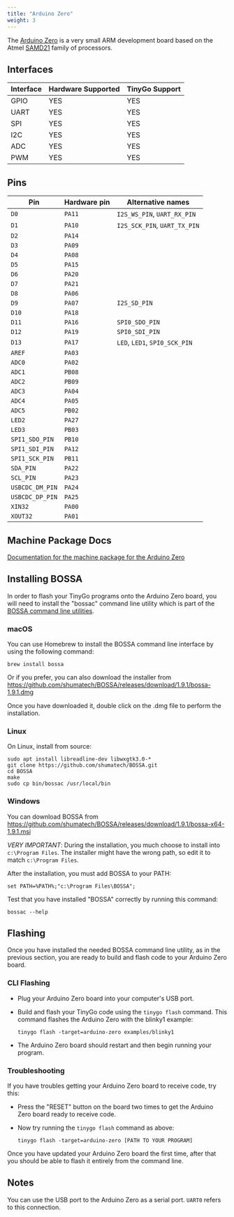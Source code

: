 ```yaml
---
title: "Arduino Zero"
weight: 3
---
```


The [Arduino Zero](https://store.arduino.cc/arduino-zero) is a very small ARM development board based on the Atmel [SAMD21](https://www.microchip.com/wwwproducts/en/ATSAMD21G18) family of processors.

## Interfaces

| Interface | Hardware Supported | TinyGo Support |
| --------- | ------------- | ----- |
| GPIO      | YES | YES |
| UART      | YES | YES |
| SPI      | YES | YES |
| I2C      | YES | YES |
| ADC      | YES | YES |
| PWM      | YES | YES |

## Pins

| Pin               | Hardware pin | Alternative names |
| ----------------- | ------------ | ----------------- |
| `D0`              | `PA11`       | `I2S_WS_PIN`, `UART_RX_PIN` |
| `D1`              | `PA10`       | `I2S_SCK_PIN`, `UART_TX_PIN` |
| `D2`              | `PA14`       |                   |
| `D3`              | `PA09`       |                   |
| `D4`              | `PA08`       |                   |
| `D5`              | `PA15`       |                   |
| `D6`              | `PA20`       |                   |
| `D7`              | `PA21`       |                   |
| `D8`              | `PA06`       |                   |
| `D9`              | `PA07`       | `I2S_SD_PIN`      |
| `D10`             | `PA18`       |                   |
| `D11`             | `PA16`       | `SPI0_SDO_PIN`    |
| `D12`             | `PA19`       | `SPI0_SDI_PIN`    |
| `D13`             | `PA17`       | `LED`, `LED1`, `SPI0_SCK_PIN` |
| `AREF`            | `PA03`       |                   |
| `ADC0`            | `PA02`       |                   |
| `ADC1`            | `PB08`       |                   |
| `ADC2`            | `PB09`       |                   |
| `ADC3`            | `PA04`       |                   |
| `ADC4`            | `PA05`       |                   |
| `ADC5`            | `PB02`       |                   |
| `LED2`            | `PA27`       |                   |
| `LED3`            | `PB03`       |                   |
| `SPI1_SDO_PIN`    | `PB10`       |                   |
| `SPI1_SDI_PIN`    | `PA12`       |                   |
| `SPI1_SCK_PIN`    | `PB11`       |                   |
| `SDA_PIN`         | `PA22`       |                   |
| `SCL_PIN`         | `PA23`       |                   |
| `USBCDC_DM_PIN`   | `PA24`       |                   |
| `USBCDC_DP_PIN`   | `PA25`       |                   |
| `XIN32`           | `PA00`       |                   |
| `XOUT32`          | `PA01`       |                   |

## Machine Package Docs

[Documentation for the machine package for the Arduino Zero](../machine/arduino-zero)

## Installing BOSSA

In order to flash your TinyGo programs onto the Arduino Zero board, you will need to install the "bossac" command line utility which is part of the [BOSSA command line utilities](https://github.com/shumatech/BOSSA).

### macOS

You can use Homebrew to install the BOSSA command line interface by using the following command:

```shell
brew install bossa
```

Or if you  prefer, you can also download the installer from https://github.com/shumatech/BOSSA/releases/download/1.9.1/bossa-1.9.1.dmg

Once you have downloaded it, double click on the .dmg file to perform the installation.

### Linux

On Linux, install from source:

```shell
sudo apt install libreadline-dev libwxgtk3.0-* 
git clone https://github.com/shumatech/BOSSA.git
cd BOSSA
make
sudo cp bin/bossac /usr/local/bin
```

### Windows

You can download BOSSA from https://github.com/shumatech/BOSSA/releases/download/1.9.1/bossa-x64-1.9.1.msi

*VERY IMPORTANT*: During the installation, you much choose to install into `c:\Program Files`. The installer might have the wrong path, so edit it to match  `c:\Program Files`.

After the installation, you must add BOSSA to your PATH:

```shell
set PATH=%PATH%;"c:\Program Files\BOSSA";
```

Test that you have installed "BOSSA" correctly by running this command:

```shell
bossac --help
```

## Flashing

Once you have installed the needed BOSSA command line utility, as in the previous section, you are ready to build and flash code to your Arduino Zero board.

### CLI Flashing

- Plug your Arduino Zero board into your computer's USB port.
- Build and flash your TinyGo code using the `tinygo flash` command. This command flashes the Arduino Zero with the blinky1 example:

    ```
    tinygo flash -target=arduino-zero examples/blinky1
    ```

- The Arduino Zero board should restart and then begin running your program.


### Troubleshooting

If you have troubles getting your Arduino Zero board to receive code, try this:

- Press the "RESET" button on the board two times to get the Arduino Zero board ready to receive code.
- Now try running the `tinygo flash` command as above:

    ```shell
    tinygo flash -target=arduino-zero [PATH TO YOUR PROGRAM]
    ```

Once you have updated your Arduino Zero board the first time, after that you should be able to flash it entirely from the command line.

## Notes

You can use the USB port to the Arduino Zero as a serial port. `UART0` refers to this connection.
